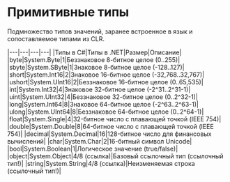 # Примитивные типы
Подмножество типов значений, заранее встроенное в язык и сопоставляемое типами из CLR.

|---|---|---|---|
|Типы в C#|Типы в .NET|Размер|Описание|
|byte|System.Byte|1|Беззнаковое 8-битное целое (0..255)|
|sbyte|System.SByte|1|Знаковое 8-битное целое (-128..127)|
|short|System.Int16|2|Знаковое 16-битное целое (-32,768..32,767)|
|ushort|System.UInt16|2|Беззнаковое 16-битное целое (0..65,535)|
|int|System.Int32|4|Знаковое 32-битное целое (-2^31..2^31-1)|
|uint|System.UInt32|4|Беззнаковое 32-битное целое (0..2^32-1)|
|long|System.Int64|8|Знаковое 64-битное целое (-2^63..2^63-1)|
|ulong|System.UInt64|8|Беззнаковое 64-битное целое (0..2^64-1)|
|float|System.Single|4|32-битное число с плавающей точкой (IEEE 754)|
|double|System.Double|8|64-битное число с плавающей точкой (IEEE 754)|
|decimal|System.Decimal|16|128-битное число для финансовых вычислений|
|char|System.Char|2|16-битный символ Unicode|
|bool|System.Boolean|1|Логическое значение (true/false)|
|object|System.Object|4/8 (ссылка)|Базовый ссылочный тип (ссылочный тип!)|
|string|System.String|4/8 (ссылка)|Неизменяемая строка (ссылочный тип!)|